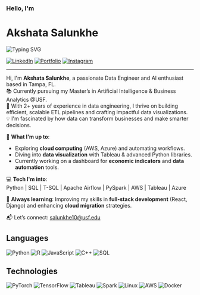 ### Hello, I'm 

# Akshata Salunkhe

![Typing SVG](https://readme-typing-svg.demolab.com?font=Fira+Code&size=24&pause=1000&color=00F7B8&left=true&vCenter=true&width=500&lines=Welcome+to+my+GitHub!)

[![LinkedIn](https://img.shields.io/badge/LinkedIn-0A66C2?style=for-the-badge&logo=linkedin&logoColor=white)](https://www.linkedin.com/in/akshata-salunkhe/)
[![Portfolio](https://img.shields.io/badge/Portfolio-000000?style=for-the-badge&logo=About.me&logoColor=white)](https://akshatasalunkhe.github.io/Portfolio/)
[![Instagram](https://img.shields.io/badge/Instagram-E4405F?style=for-the-badge&logo=instagram&logoColor=white)](https://github.com/AkshataSalunkhe)

---

Hi, I'm **Akshata Salunkhe**, a passionate Data Engineer and AI enthusiast based in Tampa, FL.  
📚 Currently pursuing my Master’s in Artificial Intelligence & Business Analytics @USF.  
🚀 With 2+ years of experience in data engineering, I thrive on building efficient, scalable ETL pipelines and crafting impactful data visualizations.  
💡 I'm fascinated by how data can transform businesses and make smarter decisions.

🌱 **What I'm up to**:  
- Exploring **cloud computing** (AWS, Azure) and automating workflows.  
- Diving into **data visualization** with Tableau & advanced Python libraries.  
- Currently working on a dashboard for **economic indicators** and **data automation** tools.

💻 **Tech I'm into**:  
Python | SQL | T-SQL | Apache Airflow | PySpark | AWS | Tableau | Azure

🎯 **Always learning**: Improving my skills in **full-stack development** (React, Django) and enhancing **cloud migration** strategies.  

📬 Let’s connect: salunkhe10@usf.edu 

## Languages
![Python](https://img.shields.io/badge/Python-black?style=for-the-badge&logo=python&logoColor=3776AB)
![R](https://img.shields.io/badge/R-black?style=for-the-badge&logo=r&logoColor=276DC3)
![JavaScript](https://img.shields.io/badge/JavaScript-black?style=for-the-badge&logo=javascript&logoColor=F7DF1E)
![C++](https://img.shields.io/badge/C%2B%2B-black?style=for-the-badge&logo=c%2B%2B&logoColor=00599C)
![SQL](https://img.shields.io/badge/SQL-black?style=for-the-badge&logo=postgresql&logoColor=4169E1)

## Technologies
![PyTorch](https://img.shields.io/badge/PyTorch-black?style=for-the-badge&logo=pytorch&logoColor=EE4C2C)
![TensorFlow](https://img.shields.io/badge/TensorFlow-black?style=for-the-badge&logo=tensorflow&logoColor=FF6F00)
![Tableau](https://img.shields.io/badge/Tableau-black?style=for-the-badge&logo=tableau&logoColor=E97627)
![Spark](https://img.shields.io/badge/Spark-black?style=for-the-badge&logo=apache-spark&logoColor=E25A1C)
![Linux](https://img.shields.io/badge/Linux-black?style=for-the-badge&logo=linux&logoColor=FCC624)
![AWS](https://img.shields.io/badge/AWS-black?style=for-the-badge&logo=amazon-aws&logoColor=FF9900)
![Docker](https://img.shields.io/badge/Docker-black?style=for-the-badge&logo=docker&logoColor=2496ED)





<!--
**AkshataSalunkhe/akshatasalunkhe** is a ✨ _special_ ✨ repository because its `README.md` (this file) appears on your GitHub profile.

Here are some ideas to get you started:

- 🔭 I’m currently working on ...
- 🌱 I’m currently learning ...
- 👯 I’m looking to collaborate on ...
- 🤔 I’m looking for help with ...
- 💬 Ask me about ...
- 📫 How to reach me: ...
- 😄 Pronouns: ...
- ⚡ Fun fact: ...
-->
